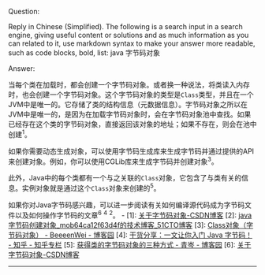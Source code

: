 Question:

Reply in Chinese (Simplified).
The following is a search input in a search engine, giving useful content or solutions and as much information as you can related to it, use markdown syntax to make your answer more readable, such as code blocks, bold, list:
java 字节码对象

Answer:

当每个类在加载时，都会创建一个字节码对象。或者换一种说法，将类读入内存时，也会创建一个字节码对象。这个字节码对象的类型是`Class`类型，并且在一个JVM中是唯一的。它存储了类的结构信息（元数据信息）。字节码对象之所以在JVM中是唯一的，是因为在加载字节码对象时，会在字节码对象池中查找。如果已经存在这个类的字节码对象，直接返回该对象的地址；如果不存在，则会在池中创建<sup>1</sup>。

如果你需要动态生成对象，可以使用字节码生成库来生成字节码并通过提供的API来创建对象。例如，你可以使用CGLib库来生成字节码并创建对象<sup>3</sup>。

此外，Java中的每个类都有一个与之关联的`Class`对象，它包含了与类有关的信息。实例对象就是通过这个`Class`对象来创建的<sup>5</sup>。

如果你对Java字节码感兴趣，可以进一步阅读有关如何编译源代码成为字节码文件以及如何操作字节码的文章<sup>6</sup> <sup>4</sup> <sup>2</sup>。
\-
\[1]: [关于字节码对象-CSDN博客](https://bing.com/search?q=java+%e5%ad%97%e8%8a%82%e7%a0%81%e5%af%b9%e8%b1%a1)
\[2]: [java 字节码创建对象_mob64ca12f63d4f的技术博客_51CTO博客](https://blog.51cto.com/u_16213456/8487125)
\[3]: [Class对象（字节码对象） - BeeeenWei - 博客园](https://www.cnblogs.com/beeenwei/p/12553474.html)
\[4]: [干货分享：一文让你入门 Java 字节码！ - 知乎 - 知乎专栏](https://zhuanlan.zhihu.com/p/382020126)
\[5]: [获得类的字节码对象的三种方式 - 青岑 - 博客园](https://www.cnblogs.com/houchen/p/10673806.html)
\[6]: [关于字节码对象-CSDN博客](https://blog.csdn.net/weixin_45097731/article/details/105424078)

<hr/>

